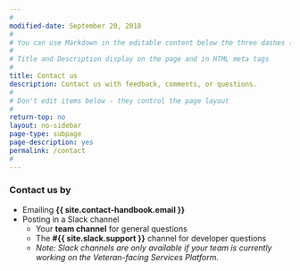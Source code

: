 ```yaml
---
#
modified-date: September 20, 2018
#
# You can use Markdown in the editable content below the three dashes (---)
#
# Title and Description display on the page and in HTML meta tags
#
title: Contact us
description: Contact us with feedback, comments, or questions.
#
# Don't edit items below - they control the page layout
#
return-top: no
layout: no-sidebar
page-type: subpage
page-description: yes
permalink: /contact
#
---
```


### Contact us by

* Emailing **{{ site.contact-handbook.email }}**
* Posting in a Slack channel
  * Your **team channel** for general questions
  * The **#{{ site.slack.support }}** channel for developer questions
  * *Note: Slack channels are only available if your team is currently working on the Veteran-facing Services Platform.*

<p>&nbsp;</p>
<p>&nbsp;</p>
<p>&nbsp;</p>
